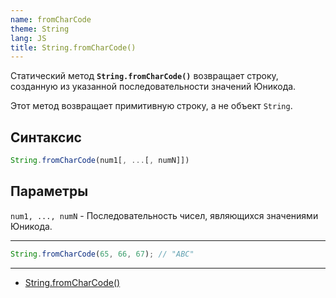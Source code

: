 ```yaml
---
name: fromCharCode
theme: String
lang: JS
title: String.fromCharCode()
---
```


Статический метод **`String.fromCharCode()`** возвращает строку, созданную из указанной последовательности значений Юникода.

Этот метод возвращает примитивную строку, а не объект `String`.

## Синтаксис

```js
String.fromCharCode(num1[, ...[, numN]])
```

## Параметры

`num1, ..., numN` - Последовательность чисел, являющихся значениями Юникода.

---

```js
String.fromCharCode(65, 66, 67); // "ABC"
```

---

- [String.fromCharCode()](https://developer.mozilla.org/ru/docs/Web/JavaScript/Reference/Global_Objects/String/fromCharCode)
